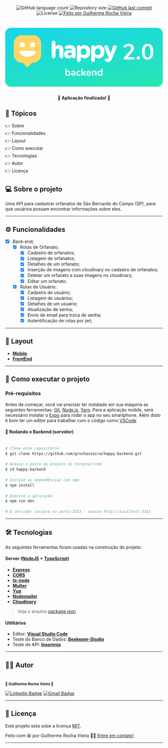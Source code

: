 <p align="center">
  <img alt="GitHub language count" src="https://img.shields.io/github/languages/count/grochavieira/happy-backend?color=%2304D361&style=for-the-badge">

  <img alt="Repository size" src="https://img.shields.io/github/repo-size/grochavieira/happy-backend?style=for-the-badge">
  
  <a href="https://github.com/grochavieira/happy-backend/commits/master">
    <img alt="GitHub last commit" src="https://img.shields.io/github/last-commit/grochavieira/happy-backend?style=for-the-badge">
  </a>
    
   <img alt="License" src="https://img.shields.io/badge/license-MIT-brightgreen?style=for-the-badge">

  <a href="https://github.com/grochavieira">
    <img alt="Feito por Guilherme Rocha Vieira" src="https://img.shields.io/badge/feito%20por-grochavieira-%237519C1?style=for-the-badge&logo=github">
  </a>
  
 
</p>
<h1 align="center">
    <img src="./assets/logo_backend.png" />
</h1>

<h4 align="center"> 
	🚧  Aplicação finalizada! 🚧
</h4>

## 🏁 Tópicos

<p>
 👉<a href="#-sobre-o-projeto" style="text-decoration: none; "> Sobre</a> <br/>
👉<a href="#-funcionalidades" style="text-decoration: none; "> Funcionalidades</a> <br/>
👉<a href="#-layout" style="text-decoration: none"> Layout</a> <br/>
👉<a href="#-como-executar-o-projeto" style="text-decoration: none"> Como executar</a> <br/>
👉<a href="#-tecnologias" style="text-decoration: none"> Tecnologias</a> <br/>
👉<a href="#-autor" style="text-decoration: none"> Autor</a> <br/>
👉<a href="#user-content--licença" style="text-decoration: none"> Licença</a>

</p>

## 💻 Sobre o projeto

Uma API para cadastrar orfanatos de São Bernardo do Campo (SP), para que usuários possam encontrar informações sobre eles.

---

<a name="-funcionalidades"></a>

## ⚙️ Funcionalidades

- [x] Back-end;
  - [x] Rotas de Orfanato;
    - [x] Cadastro de orfanatos;
    - [x] Listagem de orfanatos;
    - [x] Detalhes de um orfanato;
    - [x] Inserção de imagens com cloudinary no cadastro de orfanatos;
    - [x] Deletar um orfanato e suas imagens no cloudinary;
    - [x] Editar um orfanato.
  - [x] Rotas de Usuário:
    - [x] Cadastro de usuário;
    - [x] Listagem de usuários;
    - [x] Detalhes de um usuário;
    - [x] Atualização de senha;
    - [x] Envio de email para troca de senha;
    - [x] Autentificação de rotas por jwt;

---

## 🎨 Layout

- **[Mobile](https://github.com/grochavieira/happy-mobile)**
- **[FrontEnd](https://github.com/grochavieira/happy-frontend)**

---

## 🚀 Como executar o projeto

### Pré-requisitos

Antes de começar, você vai precisar ter instalado em sua máquina as seguintes ferramentas:
[Git](https://git-scm.com), [Node.js](https://nodejs.org/en/), [Yarn](https://classic.yarnpkg.com/en/docs/install).
Para a aplicação mobile, será necessário instalar o [Expo](https://expo.io/) para rodar o app no seu smartphone.
Além disto é bom ter um editor para trabalhar com o código como [VSCode](https://code.visualstudio.com/)

#### 🎲 Rodando o Backend (servidor)

```bash

# Clone este repositório
$ git clone https://github.com/grochavieira/happy-backend.git

# Acesse a pasta do projeto no terminal/cmd
$ cd happy-backend

# Instale as dependências com npm
$ npm install

# Execute a aplicação
$ npm run dev

# O servidor inciará na porta:3333 - acesse http://localhost:3333

```

---

## 🛠 Tecnologias

As seguintes ferramentas foram usadas na construção do projeto:

#### **Server** ([NodeJS](https://nodejs.org/en/) + [TypeScript](https://www.typescriptlang.org/))

- **[Express](https://expressjs.com/)**
- **[CORS](https://expressjs.com/en/resources/middleware/cors.html)**
- **[ts-node](https://github.com/TypeStrong/ts-node)**
- **[Multer](https://github.com/expressjs/multer)**
- **[Yup](https://github.com/jquense/yup)**
- **[Nodemailer](https://nodemailer.com/about/)**
- **[Cloudinary](https://cloudinary.com/)**

> Veja o arquivo [package.json](https://github.com/grochavieira/happy-backend/blob/master/package.json)

#### **Utilitários**

- Editor: **[Visual Studio Code](https://code.visualstudio.com/)**
- Teste do Banco de Dados: **[Beekeper-Studio](https://www.beekeeperstudio.io/)**
- Teste de API: **[Insomnia](https://insomnia.rest/)**

---

<a name="-autor"></a>

## 🦸‍♂️ **Autor**

<p>
<kbd>
 <img src="https://avatars1.githubusercontent.com/u/48029638?s=460&u=f8d11a7aa9ce76a782ef140a075c5c81be878f00&v=4" width="150px;" alt=""/>
 </kbd>
 <br />
 <sub><strong>🌟 Guilherme Rocha Vieira 🌟</strong></sub>
</p>

[![Linkedin Badge](https://img.shields.io/badge/-Guilherme-blue?style=for-the-badge&logo=Linkedin&logoColor=white&link=https://www.linkedin.com/in/grochavieira/)](https://www.linkedin.com/in/grochavieira/)
[![Gmail Badge](https://img.shields.io/badge/-guirocha.hopeisaba@gmail.com-c14438?style=for-the-badge&logo=Gmail&logoColor=white&link=mailto:guirocha.hopeisaba@gmail.com)](mailto:guirocha.hopeisaba@gmail.com)

---

## 📝 Licença

Este projeto esta sobe a licença [MIT](./LICENSE).

Feito com :satisfied: por Guilherme Rocha Vieira 👋🏽 [Entre em contato!](https://www.linkedin.com/in/grochavieira/)

---
